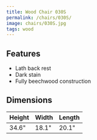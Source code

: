 ```yaml
---
title: Wood Chair 030S
permalink: /chairs/030S/
image: chairs/030S.jpg
tags: wood
---
```

## Features

- Lath back rest
- Dark stain
- Fully beechwood construction

## Dimensions

Height | Width | Length
-------|-------|-------
34.6"  | 18.1" | 20.1"